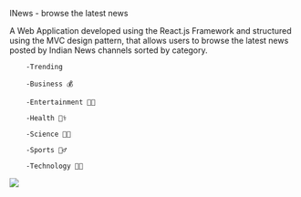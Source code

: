 INews - browse the latest news

A Web Application developed using the React.js Framework and structured using the MVC design pattern, that allows users to browse the latest news posted by Indian News channels sorted by category.

        -Trending 

        -Business 💰

        -Entertainment 👨‍🎤

        -Health 👨‍⚕️

        -Science 👨‍🔬

        -Sports 🤸‍♂️

        -Technology 👨‍💻

![](INews.jpg)
